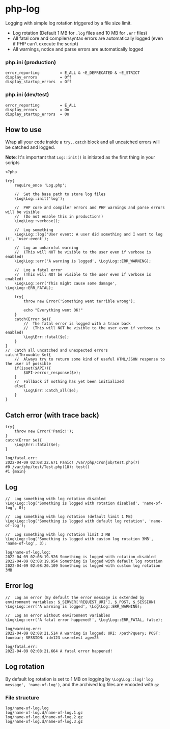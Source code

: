 # php-log
Logging with simple log rotation triggered by a file size limit.
- Log rotation (Default 1 MB for `.log` files and 10 MB for `.err` files)
- All fatal core and compiler/syntax errors are automatically logged (even if PHP can't execute the script)
- All warnings, notice and parse errors are automatically logged

### php.ini (production)
```
error_reporting         = E_ALL & ~E_DEPRECATED & ~E_STRICT
display_errors          = Off
display_startup_errors  = Off
```

### php.ini (dev/test)
```
error_reporting         = E_ALL
display_errors          = On
display_startup_errors  = On
```

## How to use
Wrap all your code inside a `try..catch` block and all uncatched errors will be catched and logged.

**Note**: It's important that `Log::init()` is initiated as the first thing in your scripts
```
<?php

try{
	require_once 'Log.php';
	
	//  Set the base path to store log files
	\Log\Log::init('log');
	
	//  PHP core and compiler errors and PHP warnings and parse errors will be visible
	//  (Do not enable this in production!)
	\Log\Log::verbose();
	
	//  Log something
	\Log\Log::log('User event: A user did something and I want to log it', 'user-event');
	
	//  Log an unharmful warning
	//  (This will NOT be visible to the user even if verbose is enabled)
	\Log\Log::err('A warning is logged', \Log\Log::ERR_WARNING);
	
	//  Log a fatal error
	//  (This will NOT be visible to the user even if verbose is enabled)
	\Log\Log::err('This might cause some damage', \Log\Log::ERR_FATAL);
	
	try{
		throw new Error('Something went terrible wrong');
		
		echo "Everything went OK!"
	}
	catch(Error $e){
		//  The fatal error is logged with a trace back
		//  (This will NOT be visible to the user even if verbose is enabled)
		\Log\Err::fatal($e);
	}
}
//  Catch all uncatched and unexpected errors
catch(Throwable $e){
	//  Always try to return some kind of useful HTML/JSON response to the user if possible
	if(isset($API)){
		$API->error_response($e);
	}
	//  Fallback if nothing has yet been initialized
	else{
		\Log\Err::catch_all($e);
	}
}
```

## Catch error (with trace back)
```
try{
	throw new Error('Panic!');
}
catch(Error $e){
	\Log\Err::fatal($e);
}
```

```
log/fatal.err:
2022-04-09 02:08:22.671 Panic! /var/php/cronjob/test.php(7)
#0 /var/php/test/Test.php(18): test()
#1 {main}
```

## Log
```
//  Log something with log rotation disabled
\Log\Log::log('Something is logged with rotation disabled', 'name-of-log', 0);

//  Log something with log rotation (default limit 1 MB)
\Log\Log::log('Something is logged with default log rotation', 'name-of-log');

//  Log something with log rotation limit 3 MB
\Log\Log::log('Something is logged with custom log rotation 3MB', 'name-of-log', 3);
```

```
log/name-of-log.log:
2022-04-09 02:08:19.926 Something is logged with rotation disabled
2022-04-09 02:08:19.954 Something is logged with default log rotation
2022-04-09 02:08:20.109 Something is logged with custom log rotation 3MB
```

## Error log
```
//  Log an error (By default the error message is extended by environment variables: $_SERVER['REQUEST_URI'], $_POST, $_SESSION)
\Log\Log::err('A warning is logged', \Log\Log::ERR_WARNING);

//  Log an error without environment variables
\Log\Log::err('A fatal error happened!', \Log\Log::ERR_FATAL, false);
```

```
log/warning.err:
2022-04-09 02:08:21.514 A warning is logged; URI: /path?query; POST: foo=bar; SESSION: id=123 user=test age=25
```

```
log/fatal.err:
2022-04-09 02:08:21.664 A fatal error happened!
```

## Log rotation
By default log rotation is set to 1 MB on logging by `\Log\Log::log('log message', 'name-of-log')`, and the archived log files are encoded with `gz`

### File structure
```
log/name-of-log.log
log/name-of-log.d/name-of-log.1.gz
log/name-of-log.d/name-of-log.2.gz
log/name-of-log.d/name-of-log.3.gz
```